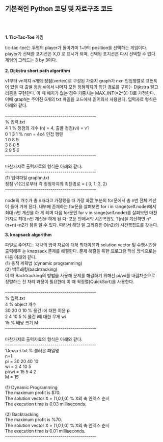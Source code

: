 **기본적인 Python 코딩 및 자료구조 코드**
----------------------------------
<br/><br/><br/>**1. Tic-Tac-Toe 게임**

tic-tac-toe는 두명의 player가 돌아가며 1~9의 position을 선택하는 게임이다. player가 선택한 포지션은 X,O 로 표시가 되며, 선택된 포지션은 다시 선택할 수 없다.게임의 그리드는 3 by 3이다. 
<br/><br/>
**2. Dijkstra short path algorithm**

v1부터 vn까지 n개의 정점(vertex)로 구성된 가중치 graph가 nxn 인접행렬로 표현되어 있을 때 출발 정점 vi에서 나머지 모든 정점까지의 최단 경로를 구하는 Dijkstra 알고리즘을 구현한다. 이 때 에지가 없는 경우 가중치는 MAX_INT(=2^31-1)로 가정한다. 이때 graph는 주어진 6개의 txt 파일을 코드에서 읽어와서 사용한다.
입력자료 형식은 아래와 같다.
<br/>
<br/>----------------------------------------------
<br/>% 입력.txt
<br/>4 1   % 정점의 개수 (n) = 4, 출발 정점(vi) = v1
<br/>0 1 3 1 % nxn = 4x4 인접 행렬
<br/>1 0 8 9
<br/>3 8 0 5
<br/>2 9 5 0
<br/>----------------------------------------------
<br/>
<br/>마찬가지로 출력자료의 형식은 아래와 같다.
<br/>----------------------------------------------
<br/>(1) 입력파일 graphn.txt
<br/>정점 v1(으)로부터 각 정점까지의 최단경로 = ( 0, 1, 3, 2)
<br/>----------------------------------------------
<br/>
<br/>node의 개수가 총 n개라고 가정했을 때 가장 바깥 부분의 for문에서 총 n번 전체 계산이 돌아 가게 된다. 내부에 존재하는 for문을 살펴보면 for i in range(self.node)에서 최대 n번 계산을 하 게 되며 다음 for문인 for v in range(self.node)를 살펴보면 마찬가지로 최대 n번 계산을 하게 된 다. 포문 안에서의 시간복잡도 T(n)을 계산하면 n*(n+n)=n2가 됨을 알 수 있다. 따라서 해당 알 고리즘은 Θ(n2)의 시간복잡도를 갖는다.

**3. knapsack algorithm**

파일로 주어지는 각각의 입력 자료에 대해 최대이윤과 solution vector 및 수행시간을 출력해주 는 knapsack 문제를 해결한다. 문제 해결을 위한 프로그램 작성 방식으로는 다음 아래와 같다.
<br/>(1) 동적 계획법 (dynamic programming)
<br/>(2) 백트래킹(backtracking)
<br/>이 때 Backtracking의 방법을 사용해 문제를 해결하기 위해선 pi/wi를 내림차순으로 정렬하는 전 처리 과정이 필요한데 이 때 퀵정렬(QuickSort)을 사용한다.
<br/>
<br/>----------------------------------------------
<br/>% 입력.txt
<br/>4 % object 개수
<br/>30 20 0 10 % 물건 i에 대한 이윤 pi
<br/>2 4 10 5 % 물건 i에 대한 무게 wi
<br/>15 % 배낭 크기 M
<br/>----------------------------------------------
<br/>
<br/>마찬가지로 출력자료의 형식은 아래와 같다.
<br/>----------------------------------------------
<br/>1.knap-i.txt % 불러온 파일명
<br/>n=1
<br/>pi = 30 20 40 10
<br/>wi = 2 4 10 5
<br/>pi/wi = 15 5 4 2
<br/>M = 15
<br/>
<br/>(1) Dynamic Programming
<br/> The maximum profit is $70.
<br/> The solution vector X = (1,0,1,0) % X의 촉 인덱스 순서
<br/> The execution time is 0.03 milliseconds.
<br/>
<br/>(2) Backtracking
<br/> The maximum profit is %70.
<br/> The solution vector X = (1,0,1,0) % X의 촉 인덱스 순서
<br/> The execution time is 0.01 milliseconds.
<br/>----------------------------------------------
